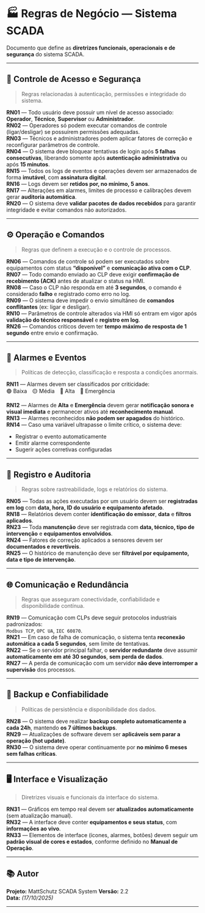 # 🏭 Regras de Negócio — Sistema SCADA

Documento que define as **diretrizes funcionais, operacionais e de segurança** do sistema SCADA.

---

## 🔐 Controle de Acesso e Segurança

> Regras relacionadas à autenticação, permissões e integridade do sistema.

**RN01** — Todo usuário deve possuir um nível de acesso associado: **Operador**, **Técnico**, **Supervisor** ou **Administrador**.  
**RN02** — Operadores só podem executar comandos de controle (ligar/desligar) se possuírem permissões adequadas.  
**RN03** — Técnicos e administradores podem aplicar fatores de correção e reconfigurar parâmetros de controle.  
**RN04** — O sistema deve bloquear tentativas de login após **5 falhas consecutivas**, liberando somente após **autenticação administrativa** ou após **15 minutos**.  
**RN15** — Todos os logs de eventos e operações devem ser armazenados de forma **imutável**, com **assinatura digital**.  
**RN16** — Logs devem ser **retidos por, no mínimo, 5 anos**.  
**RN17** — Alterações em alarmes, limites de processo e calibrações devem gerar **auditoria automática**.  
**RN20** — O sistema deve **validar pacotes de dados recebidos** para garantir integridade e evitar comandos não autorizados.  

---

## ⚙️ Operação e Comandos

> Regras que definem a execução e o controle de processos.

**RN06** — Comandos de controle só podem ser executados sobre equipamentos com status **“disponível”** e **comunicação ativa com o CLP**.  
**RN07** — Todo comando enviado ao CLP deve exigir **confirmação de recebimento (ACK)** antes de atualizar o status na HMI.  
**RN08** — Caso o CLP não responda em até **3 segundos**, o comando é considerado **falho** e registrado como erro no log.  
**RN09** — O sistema deve impedir o envio simultâneo de **comandos conflitantes** (ex: ligar e desligar).  
**RN10** — Parâmetros de controle alterados via HMI só entram em vigor após **validação do técnico responsável** e **registro em log**.  
**RN26** — Comandos críticos devem ter **tempo máximo de resposta de 1 segundo** entre envio e confirmação.  

---

## 🚨 Alarmes e Eventos

> Políticas de detecção, classificação e resposta a condições anormais.

**RN11** — Alarmes devem ser classificados por criticidade:  
🟢 Baixa 🟡 Média 🔴 Alta 🚨 Emergência  

**RN12** — Alarmes de **Alta** e **Emergência** devem gerar **notificação sonora e visual imediata** e permanecer ativos até **reconhecimento manual**.  
**RN13** — Alarmes reconhecidos **não podem ser apagados** do histórico.  
**RN14** — Caso uma variável ultrapasse o limite crítico, o sistema deve:  
- Registrar o evento automaticamente  
- Emitir alarme correspondente  
- Sugerir ações corretivas configuradas  

---

## 🧾 Registro e Auditoria

> Regras sobre rastreabilidade, logs e relatórios do sistema.

**RN05** — Todas as ações executadas por um usuário devem ser **registradas em log** com **data, hora, ID do usuário e equipamento afetado**.  
**RN18** — Relatórios devem conter **identificação do emissor**, **data** e **filtros aplicados**.  
**RN23** — Toda **manutenção** deve ser registrada com **data, técnico, tipo de intervenção** e **equipamentos envolvidos**.  
**RN24** — Fatores de correção aplicados a sensores devem ser **documentados e revertíveis**.  
**RN25** — O histórico de manutenção deve ser **filtrável por equipamento, data e tipo de intervenção**.  

---

## 🌐 Comunicação e Redundância

> Regras que asseguram conectividade, confiabilidade e disponibilidade contínua.

**RN19** — Comunicação com CLPs deve seguir protocolos industriais padronizados:  
`Modbus TCP`, `OPC UA`, `IEC 60870`.  
**RN21** — Em caso de falha de comunicação, o sistema tenta **reconexão automática a cada 5 segundos**, sem limite de tentativas.  
**RN22** — Se o servidor principal falhar, o **servidor redundante** deve assumir **automaticamente em até 30 segundos**, **sem perda de dados**.  
**RN27** — A perda de comunicação com um servidor **não deve interromper a supervisão** dos processos.  

---

## 💾 Backup e Confiabilidade

> Políticas de persistência e disponibilidade dos dados.

**RN28** — O sistema deve realizar **backup completo automaticamente a cada 24h**, mantendo **os 7 últimos backups**.  
**RN29** — Atualizações de software devem ser **aplicáveis sem parar a operação (hot update)**.  
**RN30** — O sistema deve operar continuamente por **no mínimo 6 meses sem falhas críticas**.  

---

## 🖥️ Interface e Visualização

> Diretrizes visuais e funcionais da interface do sistema.

**RN31** — Gráficos em tempo real devem ser **atualizados automaticamente** (sem atualização manual).  
**RN32** — A interface deve conter **equipamentos e seus status**, com **informações ao vivo**.  
**RN33** — Elementos de interface (ícones, alarmes, botões) devem seguir um **padrão visual de cores e estados**, conforme definido no **Manual de Operação**.  

---

## 📚 Autor

**Projeto:** MattSchutz SCADA System
**Versão:** 2.2  
**Data:** _(17/10/2025)_

---
